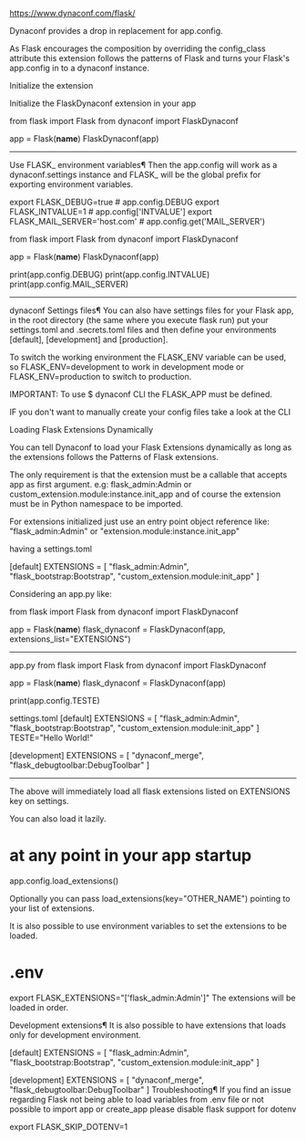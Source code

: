 https://www.dynaconf.com/flask/

Dynaconf provides a drop in replacement for app.config.

As Flask encourages the composition by overriding the config_class attribute this extension follows the patterns of Flask and turns your Flask's app.config in to a dynaconf instance.

Initialize the extension

Initialize the FlaskDynaconf extension in your app


from flask import Flask
from dynaconf import FlaskDynaconf

app = Flask(__name__)
FlaskDynaconf(app)

-------------------------------------------------------------------------
Use FLASK_ environment variables¶
Then the app.config will work as a dynaconf.settings instance and FLASK_ will be the global prefix for exporting environment variables.

export FLASK_DEBUG=true              # app.config.DEBUG
export FLASK_INTVALUE=1              # app.config['INTVALUE']
export FLASK_MAIL_SERVER='host.com'  # app.config.get('MAIL_SERVER')

from flask import Flask
from dynaconf import FlaskDynaconf

app = Flask(__name__)
FlaskDynaconf(app)


print(app.config.DEBUG)
print(app.config.INTVALUE)
print(app.config.MAIL_SERVER)

------------------------------------------------------------------------------

dynaconf
Settings files¶
You can also have settings files for your Flask app, in the root directory (the same where you execute flask run) put your settings.toml and .secrets.toml files and then define your environments [default], [development] and [production].

To switch the working environment the FLASK_ENV variable can be used, so FLASK_ENV=development to work in development mode or FLASK_ENV=production to switch to production.

IMPORTANT: To use $ dynaconf CLI the FLASK_APP must be defined.

IF you don't want to manually create your config files take a look at the CLI

Loading Flask Extensions Dynamically

You can tell Dynaconf to load your Flask Extensions dynamically as long as the extensions follows the Patterns of Flask extensions.

The only requirement is that the extension must be a callable that accepts app as first argument. e.g: flask_admin:Admin or custom_extension.module:instance.init_app and of course the extension must be in Python namespace to be imported.

For extensions initialized just use an entry point object reference like: "flask_admin:Admin" or "extension.module:instance.init_app"

having a settings.toml

[default]
EXTENSIONS = [
  "flask_admin:Admin",
  "flask_bootstrap:Bootstrap",
  "custom_extension.module:init_app"
]

Considering an app.py like:

from flask import Flask
from dynaconf import FlaskDynaconf

app = Flask(__name__)
flask_dynaconf = FlaskDynaconf(app, extensions_list="EXTENSIONS")

--------------------------------------------------------------------------------
app.py
from flask import Flask
from dynaconf import FlaskDynaconf

app = Flask(__name__)
flask_dynaconf = FlaskDynaconf(app)

print(app.config.TESTE)



settings.toml
[default]
EXTENSIONS = [
  "flask_admin:Admin",
  "flask_bootstrap:Bootstrap",
  "custom_extension.module:init_app"
]
TESTE="Hello World!"

[development]
EXTENSIONS = [
  "dynaconf_merge",
  "flask_debugtoolbar:DebugToolbar"
]




----------------------------------------------------------------------------


The above will immediately load all flask extensions listed on EXTENSIONS key on settings.

You can also load it lazily.

# at any point in your app startup
app.config.load_extensions()


Optionally you can pass load_extensions(key="OTHER_NAME") pointing to your list of extensions.

It is also possible to use environment variables to set the extensions to be loaded.


# .env
export FLASK_EXTENSIONS="['flask_admin:Admin']"
The extensions will be loaded in order.

Development extensions¶
It is also possible to have extensions that loads only for development environment.


[default]
EXTENSIONS = [
  "flask_admin:Admin",
  "flask_bootstrap:Bootstrap",
  "custom_extension.module:init_app"
]

[development]
EXTENSIONS = [
  "dynaconf_merge",
  "flask_debugtoolbar:DebugToolbar"
]
Troubleshooting¶
If you find an issue regarding Flask not being able to load variables from .env file or not possible to import app or create_app please disable flask support for dotenv


export FLASK_SKIP_DOTENV=1

